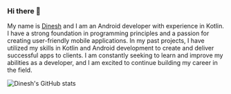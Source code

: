 ### Hi there 👋
My name is [Dinesh](https://www.instagram.com/dinesh_ela_2405) and I am an Android developer with experience in Kotlin. I have a strong foundation in programming principles and a passion for creating user-friendly mobile applications. In my past projects, I have utilized my skills in Kotlin and Android development to create and deliver successful apps to clients. I am constantly seeking to learn and improve my abilities as a developer, and I am excited to continue building my career in the field.

<!-- Facebook -->
<i class="fab fa-facebook-f"></i>

<!-- Twitter -->
<i class="fab fa-twitter"></i>

<!-- Google -->
<i class="fab fa-google"></i>

<!-- Instagram -->
<i class="fab fa-instagram"></i>

<!-- Linkedin -->
<i class="fab fa-linkedin-in"></i>

<!-- Pinterest -->
<i class="fab fa-pinterest"></i>

<!-- Vkontakte -->
<i class="fab fa-vk"></i>

<!-- Stack overflow -->
<i class="fab fa-stack-overflow"></i>

<!-- Youtube -->
<i class="fab fa-youtube"></i>

<!-- Slack -->
<i class="fab fa-slack-hash"></i>

<!-- Github -->
<i class="fab fa-github"></i>

<!-- Dribbble -->
<i class="fab fa-dribbble"></i>

<!-- Reddit -->
<i class="fab fa-reddit-alien"></i>

<!-- Whatsapp -->
<i class="fab fa-whatsapp"></i>
![Dinesh's GitHub stats](https://github-readme-stats.vercel.app/api?username=idineshgovind)
